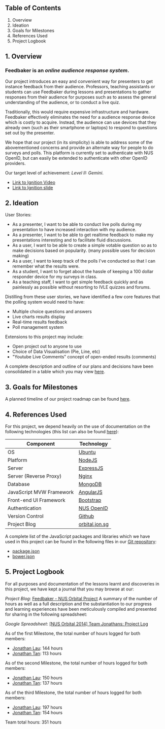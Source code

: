 ## Table of Contents
1.  Overview
2.  Ideation
3.  Goals for Milestones
4.  References Used
5.  Project Logbook

## 1. Overview ##
### Feedbaker is an _online audience response system_. ###
Our project introduces an easy and convenient way for presenters to get instance feedback from their audience. Professors, teaching assistants or students can use Feedbaker during lessons and presentations to gather responses from their audience for purposes such as to assess the general understanding of the audience, or to conduct a live quiz.

Traditionally, this would require expensive infrastructure and hardware. Feedbaker effectively eliminates the need for a audience response device which is costly to acquire. Instead, the audience can use devices that they already own (such as their smartphone or laptops) to respond to questions set out by the presenter.

We hope that our project (in its simplicity) is able to address some of the abovementioned concerns and provide an alternate way for people to do surveys and polls. This platform is currently set to authenticate with NUS OpenID, but can easily be extended to authenticate with other OpenID providers.

Our target level of achievement: *Level II: Gemini*.

*   [Link to Ignition Video](http://www.youtube.com/watch?v=_YJRpfyxP4c&amp;feature=share&amp;t=1h35m22s "Link to Ignition video")
*   [Link to Ignition slide](http://goo.gl/C1Tvzn "Link to Ignition slide")

## 2. Ideation ##
User Stories:
*   As a presenter, I want to be able to conduct live polls during my presentation to have increased interaction with my audience.
*   As a presenter, I want to be able to get realtime feedback to make my presentations interesting and to facilitate fluid discussions.
*   As a user, I want to be able to create a simple votable question so as to make decisions based on popularity. (many possible uses for decision making)
*   As a user, I want to keep track of the polls I've conducted so that I can remember what the results were.
*   As a student, I want to forget about the hassle of keeping a 100 dollar responder device for my surveys in class.
*   As a teaching staff, I want to get simple feedback quickly and as painlessly as possible without resorting to IVLE quizzes and forums.

Distilling from these user stories, we have identified a few core features that the polling system would need to have:

*   Multiple choice questions and answers
*   Live charts results display
*   Real-time results feedback
*   Poll management system

Extensions to this project may include:

*   Open project out to anyone to use
*   Choice of Data Visualisation (Pie, Line, etc)
*   "Youtube Live Comments" concept of open-ended results (comments)

A complete description and outline of our plans and decisions have been consolidated in a table which you may view [here](http://goo.gl/1mnS0s).

## 3. Goals for Milestones ##
A planned timeline of our project roadmap can be found [here](http://goo.gl/X7LK89).

## 4. References Used ##
For this project, we depend heavily on the use of documentation on the following technologies (this list can also be found [here](https://docs.google.com/spreadsheets/d/19Z10ABm60u2SgbVTDspKD25QC-5OAaQuISV3YUIcu9c/edit#gid=1488577875)):

<table>
  <thead>
    <tr>
      <th>Component</th>
      <th>Technology</th>
    </tr>
  </thead>
  <tbody>
    <tr>
      <td>OS</td>
      <td><a href="http://ubuntu.com">Ubuntu</a></td>
    </tr>
    <tr>
      <td>Platform</td>
      <td><a href="http://node.js">NodeJS</a></td>
    </tr>
    <tr>
      <td>Server</td>
      <td><a href="http://expressjs.com">ExpressJS</a></td>
    </tr>
    <tr>
      <td>Server (Reverse Proxy)</td>
      <td><a href="http://nginx.org">Nginx</a></td>
    </tr>
    <tr>
      <td>Database</td>
      <td><a href="http://mongodb.org">MongoDB</a></td>
    </tr>
    <tr>
      <td>JavaScript MVW Framework</td>
      <td><a href="http://angularjs.org">AngularJS</a></td>
    </tr>
    <tr>
      <td>Front-end UI Framework</td>
      <td><a href="http://getbootstrap.com">Bootstrap</a></td>
    </tr>
    <tr>
      <td>Authentication</td>
      <td><a href="https://openid.nus.edu.sg/about/developers">NUS OpenID</a></td>
    </tr>
    <tr>
      <td>Version Control</td>
      <td><a href="https://github.com/lauweijie/feedbaker">Github</a></td>
    </tr>
    <tr>
      <td>Project Blog</td>
      <td><a href="http://orbital.jon.sg/">orbital.jon.sg</a></td>
    </tr>
  </tbody>
</table>

A complete list of the JavaScript packages and libraries which we have used in this project can be found in the following files in our [Git repository](https://github.com/lauweijie/feedbaker "Git respository"):

*   [package.json](https://github.com/lauweijie/feedbaker/blob/master/package.json "package.json")
*   [bower.json](https://github.com/lauweijie/feedbaker/blob/master/bower.json "bower.json")

## 5. Project Logbook ##
For all purposes and documentation of the lessons learnt and discoveries in this project, we have kept a journal that you may browse at our:

*Project Blog*: [Feedbaker - NUS Orbital Project](http://orbital.jon.sg/)
A summary of the number of hours as well as a full description and the substantiation to our progress and learning experiences have been meticulously compiled and presented for sharing in the following spreadsheet:

*Google Spreadsheet*: [[NUS Orbital 2014] Team Jonathans: Project Log](http://goo.gl/tDnbL5)

As of the first Milestone, the total number of hours logged for both members:
*   [Jonathan Lau](http://jon.sg/): 144 hours
*   [Jonathan Tan](http://jhowt.com/): 113 hours

As of the second Milestone, the total number of hours logged for both members:
*   [Jonathan Lau](http://jon.sg/): 150 hours
*   [Jonathan Tan](http://jhowt.com/): 137 hours

As of the third Milestone, the total number of hours logged for both members:
*   [Jonathan Lau](http://jon.sg/): 197 hours
*   [Jonathan Tan](http://jhowt.com/): 154 hours

Team total hours: 351 hours
